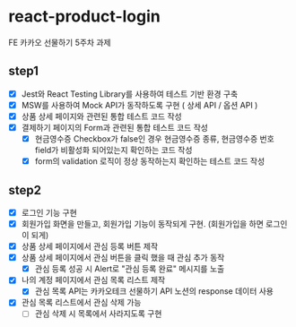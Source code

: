 # react-product-login

FE 카카오 선물하기 5주차 과제

## step1

- [x] Jest와 React Testing Library를 사용하여 테스트 기반 환경 구축
- [x] MSW를 사용하여 Mock API가 동작하도록 구현 ( 상세 API / 옵션 API )
- [x] 상품 상세 페이지와 관련된 통합 테스트 코드 작성
- [x] 결제하기 페이지의 Form과 관련된 통합 테스트 코드 작성
  - [x] 현금영수증 Checkbox가 false인 경우 현금영수증 종류, 현금영수증 번호 field가 비활성화 되어있는지 확인하는 코드 작성
  - [x] form의 validation 로직이 정상 동작하는지 확인하는 테스트 코드 작성

## step2

- [x] 로그인 기능 구현
- [x] 회원가입 화면을 만들고, 회원가입 기능이 동작되게 구현. (회원가입을 하면 로그인이 되게)
- [x] 상품 상세 페이지에서 관심 등록 버튼 제작
- [x] 상품 상세 페이지에서 관심 버튼을 클릭 했을 때 관심 추가 동작
  - [x] 관심 등록 성공 시 Alert로 "관심 등록 완료" 메시지를 노출
- [x] 나의 계정 페이지에서 관심 목록 리스트 제작
  - [x] 관심 목록 API는 카카오테크 선물하기 API 노션의 response 데이터 사용
- [x] 관심 목록 리스트에서 관심 삭제 가능
  - [ ] 관심 삭제 시 목록에서 사라지도록 구현
